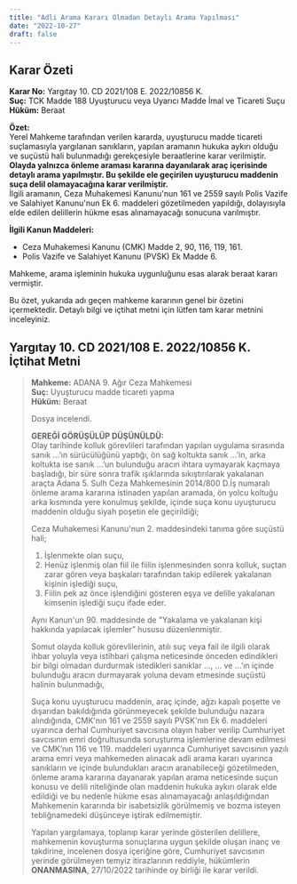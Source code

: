 ```yaml
---
title: "Adli Arama Kararı Olmadan Detaylı Arama Yapılması"
date: "2022-10-27"
draft: false
---
```


## Karar Özeti

**Karar No:** Yargıtay 10. CD 2021/108 E. 2022/10856 K.  
**Suç:** TCK Madde 188 Uyuşturucu veya Uyarıcı Madde İmal ve Ticareti Suçu  
**Hüküm:** Beraat

**Özet:**  
Yerel Mahkeme tarafından verilen kararda, uyuşturucu madde ticareti suçlamasıyla yargılanan sanıkların, yapılan aramanın hukuka aykırı olduğu ve suçüstü hali bulunmadığı gerekçesiyle beraatlerine karar verilmiştir.  
**Olayda yalnızca önleme araması kararına dayanılarak araç içerisinde detaylı arama yapılmıştır. Bu şekilde ele geçirilen uyuşturucu maddenin suça delil olamayacağına karar verilmiştir.**  
İlgili aramanın, Ceza Muhakemesi Kanunu'nun 161 ve 2559 sayılı Polis Vazife ve Salahiyet Kanunu'nun Ek 6. maddeleri gözetilmeden yapıldığı, dolayısıyla elde edilen delillerin hükme esas alınamayacağı sonucuna varılmıştır.

**İlgili Kanun Maddeleri:**

- Ceza Muhakemesi Kanunu (CMK) Madde 2, 90, 116, 119, 161.
- Polis Vazife ve Salahiyet Kanunu (PVSK) Ek Madde 6.

Mahkeme, arama işleminin hukuka uygunluğunu esas alarak beraat kararı vermiştir.

Bu özet, yukarıda adı geçen mahkeme kararının genel bir özetini içermektedir. Detaylı bilgi ve içtihat metni için lütfen tam karar metnini inceleyiniz.

## Yargıtay 10. CD 2021/108 E. 2022/10856 K. İçtihat Metni

> **Mahkeme:** ADANA 9. Ağır Ceza Mahkemesi  
> **Suç:** Uyuşturucu madde ticareti yapma  
> **Hüküm:** Beraat
>
> Dosya incelendi.
>
> **GEREĞİ GÖRÜŞÜLÜP DÜŞÜNÜLDÜ:**  
> Olay tarihinde kolluk görevlileri tarafından yapılan uygulama sırasında sanık ...’ın sürücülüğünü yaptığı, ön sağ koltukta sanık ...’in, arka koltukta ise sanık ...’un bulunduğu aracın ihtara uymayarak kaçmaya başladığı, bir süre sonra trafik ışıklarında sıkıştırılarak yakalanan araçta Adana 5. Sulh Ceza Mahkemesinin 2014/800 D.İş numaralı önleme arama kararına istinaden yapılan aramada, ön yolcu koltuğu arka kısmında yere konulmuş şekilde, içinde suça konu uyuşturucu maddenin olduğu siyah poşetin ele geçirildiği;
>
> Ceza Muhakemesi Kanunu'nun 2. maddesindeki tanıma göre suçüstü hali;
>
> 1. İşlenmekte olan suçu,
> 2. Henüz işlenmiş olan fiil ile fiilin işlenmesinden sonra kolluk, suçtan zarar gören veya başkaları tarafından takip edilerek yakalanan kişinin işlediği suçu,
> 3. Fiilin pek az önce işlendiğini gösteren eşya ve delille yakalanan kimsenin işlediği suçu ifade eder.
>
> Aynı Kanun'un 90. maddesinde de "Yakalama ve yakalanan kişi hakkında yapılacak işlemler” hususu düzenlenmiştir.
>
> Somut olayda kolluk görevlilerinin, atılı suç veya fail ile ilgili olarak ihbar yoluyla veya istihbari çalışma neticesinde önceden edindikleri bir bilgi olmadan durdurmak istedikleri sanıklar ..., ... ve ...’ın içinde bulunduğu aracın durmayarak yoluna devam etmesinde suçüstü halinin bulunmadığı,
>
> Suça konu uyuşturucu maddenin, araç içinde, ağzı kapalı poşette ve dışarıdan bakıldığında görünmeyecek şekilde bulunduğu nazara alındığında, CMK'nın 161 ve 2559 sayılı PVSK'nın Ek 6. maddeleri uyarınca derhal Cumhuriyet savcısına olayın haber verilip Cumhuriyet savcısının emri doğrultusunda soruşturma işlemlerine devam edilmesi ve CMK’nın 116 ve 119. maddeleri uyarınca Cumhuriyet savcısının yazılı arama emri veya mahkemeden alınacak adli arama kararı uyarınca sanıkların ve içinde bulundukları aracın aranabileceği gözetilmeden, önleme arama kararına dayanarak yapılan arama neticesinde suçun konusu ve delili niteliğinde olan maddenin hukuka aykırı olarak elde edildiği ve bu nedenle hükme esas alınamayacağı anlaşıldığından Mahkemenin kararında bir isabetsizlik görülmemiş ve bozma isteyen tebliğnamedeki düşünceye iştirak edilmemiştir.
>
> Yapılan yargılamaya, toplanıp karar yerinde gösterilen delillere, mahkemenin kovuşturma sonuçlarına uygun şekilde oluşan inanç ve takdirine, incelenen dosya içeriğine göre, Cumhuriyet savcısının yerinde görülmeyen temyiz itirazlarının reddiyle, hükümlerin **ONANMASINA**, 27/10/2022 tarihinde oy birliği ile karar verildi.
